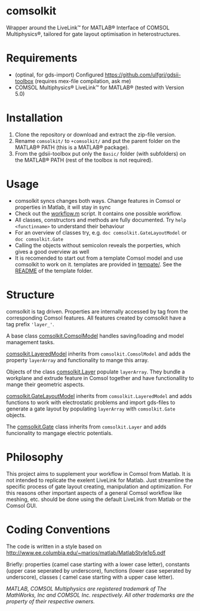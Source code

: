# comsolkit
Wrapper around the LiveLink™ for MATLAB® Interface of COMSOL Multiphysics®, tailored for gate layout optimisation in heterostructures.

# Requirements
- (optinal, for gds-import) Configured https://github.com/ulfgri/gdsii-toolbox (requires mex-file compilation, ask me)
- COMSOL Multiphysics® LiveLink™ for MATLAB® (tested with Version 5.0)

# Installation
1. Clone the repository or download and extract the zip-file version.
2. Rename `comsolkit/` to `+comsolkit/` and put the parent folder on the MATLAB® PATH (this is a MATLAB® package).
3. From the gdsii-toolbox put only the `Basic/` folder (with subfolders) on the MATLAB® PATH (rest of the toolbox is not required).

# Usage
- comsolkit syncs changes both ways. Change features in Comsol or properties in Matlab, it will stay in sync
- Check out the [workflow.m](workflow.m) script. It contains one possible workflow.
- All classes, constructors and methods are fully documented. Try `help <functinname>` to understand their behaviour
- For an overview of classes try, e.g. `doc comsolkit.GateLayoutModel` or `doc comsolkit.Gate`
- Calling the objects without semicolon reveals the porperties, which gives a good overview as well
- It is recomended to start out from a template Comsol model and use comsolkit to work on it. templates are provided in [tempate/](template/). See the [README](template/README.md) of the template folder.

# Structure
comsolkit is tag driven. Properties are internally accessed by tag from the corresponding Comsol features. All features created by comsolkit have a tag prefix `'layer_'`.

A base class [comsolkit.ComsolModel](ComsolModel.m) handles saving/loading and model management tasks.

[comsolkit.LayeredModel](LayeredModel.m) inherits from `comsolkit.ComsolModel` and adds the property `layerArray` and functionality to mange this array.

Objects of the class [comsolkit.Layer](Layer.m) populate `layerArray`. They bundle a workplane and extrude feature in Comsol together and have functionallity to mange their geometric aspects.

[comsolkit.GateLayoutModel](GateLayoutModel.m) inherits from `comsolkit.LayeredModel` and adds functions to work with electrostatic problems and import gds-files to generate a gate layout by populating `layerArray` with `comsolkit.Gate` objects.

The [comsolkit.Gate](Gate.m) class inherits from `comsolkit.Layer` and adds funcionality to mangage electric potentials.

# Philosophy
This project aims to supplement your workflow in Comsol from Matlab. It is not intended to replicate the exelent LiveLink for Matlab. Just streamline the specific process of gate layout creating, manipulation and optimization. For this reasons other important aspects of a general Comsol workflow like meshing, etc. should be done using the default LiveLink from Matlab or the Comsol GUI.

# Coding Conventions
The code is written in a style based on http://www.ee.columbia.edu/~marios/matlab/MatlabStyle1p5.pdf

Briefly: properties (camel case starting with a lower case letter), constants (upper case seperated by underscore), functions (lower case seperated by underscore), classes ( camel case starting with a upper case letter).



*MATLAB, COMSOL Multiphysics are registered trademark of The MathWorks, Inc and COMSOL Inc. respectively. All other trademarks are the property of their respective owners.*
